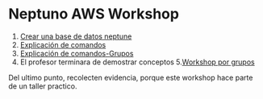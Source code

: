 # Neptuno AWS Workshop

1. [Crear una base de datos neptune](create-neptune-db.md)
2. [Explicación de comandos](neptune-intro.md)
3. [Explicación de comandos-Grupos](intro-groups.md)
4. El profesor terminara de demostrar conceptos
5.[Workshop por grupos](workshop.md)


Del ultimo punto, recolecten evidencia, porque este workshop hace parte de un taller practico.



